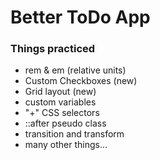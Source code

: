 # Better ToDo App
### Things practiced
 - rem & em (relative units)
 - Custom Checkboxes (new)
 - Grid layout (new)
 - custom variables
 - "+" CSS selectors
 - ::after pseudo class
 - transition and transform
 - many other things...